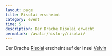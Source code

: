 ```yaml
---
layout: page
title: Risolai erscheint
category: event
time: 5
description: Der Drache Risolai erwacht
permalink: /avalir/history/risolai/
---
```


Der Drache [Risolai](Risolai) erscheint auf der Insel [Velvin](Velvin)
